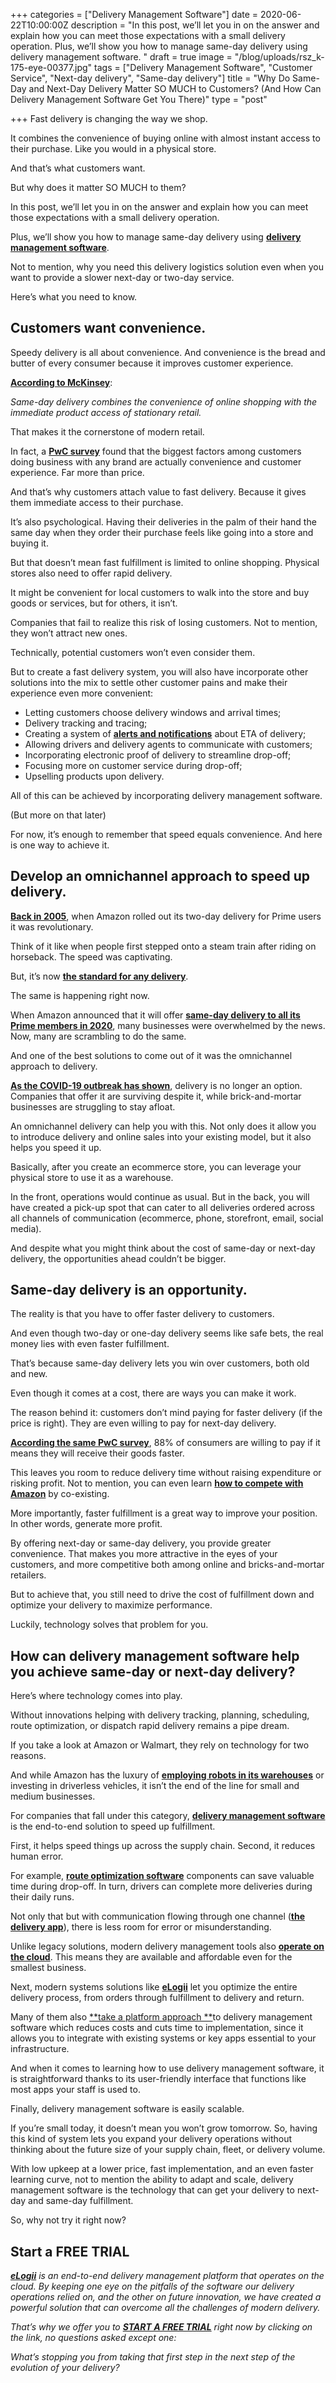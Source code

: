 +++
categories = ["Delivery Management Software"]
date = 2020-06-22T10:00:00Z
description = "In this post, we’ll let you in on the answer and explain how you can meet those expectations with a small delivery operation.  Plus, we’ll show you how to manage same-day delivery using delivery management software. "
draft = true
image = "/blog/uploads/rsz_k-175-eye-00377.jpg"
tags = ["Delivery Management Software", "Customer Service", "Next-day delivery", "Same-day delivery"]
title = "Why Do Same-Day and Next-Day Delivery Matter SO MUCH to Customers? (And How Can Delivery Management Software Get You There)"
type = "post"

+++
Fast delivery is changing the way we shop.

It combines the convenience of buying online with almost instant access to their purchase. Like you would in a physical store.

And that’s what customers want.

But why does it matter SO MUCH to them?

In this post, we’ll let you in on the answer and explain how you can meet those expectations with a small delivery operation.

Plus, we’ll show you how to manage same-day delivery using [**delivery management software**](https://elogii.com/blog/the-delivery-management-software-market-how-to-choose-the-solution-that-works-for-your-delivery-in-2020/).

Not to mention, why you need this delivery logistics solution even when you want to provide a slower next-day or two-day service.

Here’s what you need to know.

## Customers want convenience.

Speedy delivery is all about convenience. And convenience is the bread and butter of every consumer because it improves customer experience.

[**According to McKinsey**](https://www.mckinsey.com/\~/media/McKinsey/Industries/Travel%20Transport%20and%20Logistics/Our%20Insights/Same%20day%20delivery%20the%20next%20evolutionary%20step%20in%20parcel%20logistics/Sameday_delivery_The_next_evolutionary_step_in_parcel_logistics.ashx):

_Same-day delivery combines the convenience of online shopping with the immediate product access of stationary retail._

That makes it the cornerstone of modern retail.

In fact, a [**PwC survey**](https://www.pwc.com/gx/en/industries/consumer-markets/consumer-insights-survey.html) found that the biggest factors among customers doing business with any brand are actually convenience and customer experience. Far more than price.

And that’s why customers attach value to fast delivery. Because it gives them immediate access to their purchase.

It’s also psychological. Having their deliveries in the palm of their hand the same day when they order their purchase feels like going into a store and buying it.

But that doesn’t mean fast fulfillment is limited to online shopping. Physical stores also need to offer rapid delivery.

It might be convenient for local customers to walk into the store and buy goods or services, but for others, it isn’t.

Companies that fail to realize this risk of losing customers. Not to mention, they won’t attract new ones.

Technically, potential customers won’t even consider them.

But to create a fast delivery system, you will also have incorporate other solutions into the mix to settle other customer pains and make their experience even more convenient:

* Letting customers choose delivery windows and arrival times;
* Delivery tracking and tracing;
* Creating a system of [**alerts and notifications**](https://elogii.com/capabilities/communication-alerts) about ETA of delivery;
* Allowing drivers and delivery agents to communicate with customers;
* Incorporating electronic proof of delivery to streamline drop-off;
* Focusing more on customer service during drop-off;
* Upselling products upon delivery.

All of this can be achieved by incorporating delivery management software.

(But more on that later)

For now, it’s enough to remember that speed equals convenience. And here is one way to achieve it.

## Develop an omnichannel approach to speed up delivery.

[**Back in 2005**](https://money.cnn.com/2018/04/28/technology/amazon-prime-timeline/index.html), when Amazon rolled out its two-day delivery for Prime users it was revolutionary.

Think of it like when people first stepped onto a steam train after riding on horseback. The speed was captivating.

But, it’s now [**the standard for any delivery**](https://www.statista.com/statistics/561768/fast-online-order-delivery-us-consumers/).

The same is happening right now.

When Amazon announced that it will offer [**same-day delivery to all its Prime members in 2020**](https://techcrunch.com/2020/03/03/amazon-makes-its-same-day-delivery-service-faster-in-select-u-s-cities/), many businesses were overwhelmed by the news. Now, many are scrambling to do the same.

And one of the best solutions to come out of it was the omnichannel approach to delivery.

[**As the COVID-19 outbreak has shown**](https://elogii.com/blog/the-state-of-delivery-in-time-of-the-coronavirus/), delivery is no longer an option. Companies that offer it are surviving despite it, while brick-and-mortar businesses are struggling to stay afloat.

An omnichannel delivery can help you with this. Not only does it allow you to introduce delivery and online sales into your existing model, but it also helps you speed it up.

Basically, after you create an ecommerce store, you can leverage your physical store to use it as a warehouse.

In the front, operations would continue as usual. But in the back, you will have created a pick-up spot that can cater to all deliveries ordered across all channels of communication (ecommerce, phone, storefront, email, social media).

And despite what you might think about the cost of same-day or next-day delivery, the opportunities ahead couldn’t be bigger.

## Same-day delivery is an opportunity.

The reality is that you have to offer faster delivery to customers.

And even though two-day or one-day delivery seems like safe bets, the real money lies with even faster fulfillment.

That’s because same-day delivery lets you win over customers, both old and new.

Even though it comes at a cost, there are ways you can make it work.

The reason behind it: customers don’t mind paying for faster delivery (if the price is right). They are even willing to pay for next-day delivery.

[**According the same PwC survey**](https://www.pwc.com/gx/en/industries/consumer-markets/consumer-insights-survey.html), 88% of consumers are willing to pay if it means they will receive their goods faster.

This leaves you room to reduce delivery time without raising expenditure or risking profit. Not to mention, you can even learn [**how to compete with Amazon**](https://elogii.com/blog/how-can-retailers-survive-and-compete-in-the-age-of-amazon-delivery/) by co-existing.

More importantly, faster fulfillment is a great way to improve your position. In other words, generate more profit.

By offering next-day or same-day delivery, you provide greater convenience. That makes you more attractive in the eyes of your customers, and more competitive both among online and bricks-and-mortar retailers.

But to achieve that, you still need to drive the cost of fulfillment down and optimize your delivery to maximize performance.

Luckily, technology solves that problem for you.

## How can delivery management software help you achieve same-day or next-day delivery?

Here’s where technology comes into play.

Without innovations helping with delivery tracking, planning, scheduling, route optimization, or dispatch rapid delivery remains a pipe dream.

If you take a look at Amazon or Walmart, they rely on technology for two reasons.

And while Amazon has the luxury of [**employing robots in its warehouses**](https://www.youtube.com/watch?v=a77XyUI-zXo) or investing in driverless vehicles, it isn’t the end of the line for small and medium businesses.

For companies that fall under this category, [**delivery management software**](https://elogii.com/blog/what-is-delivery-management-software/) is the end-to-end solution to speed up fulfillment.

First, it helps speed things up across the supply chain. Second, it reduces human error.

For example, [**route optimization software**](https://elogii.com/blog/what-is-route-optimization-and-why-you-need-it/) components can save valuable time during drop-off. In turn, drivers can complete more deliveries during their daily runs.

Not only that but with communication flowing through one channel ([**the delivery app**](https://elogii.com/capabilities/driver-app)), there is less room for error or misunderstanding.

Unlike legacy solutions, modern delivery management tools also [**operate on the cloud**](https://elogii.com/blog/adopting-the-cloud-first-approach-to-delivery-logistics/). This means they are available and affordable even for the smallest business.

Next, modern systems solutions like [**eLogii**](https://elogii.com/) let you optimize the entire delivery process, from orders through fulfillment to delivery and return.

Many of them also [**take a platform approach **](https://elogii.com/blog/delivery-management-software-are-platforms-the-way-to-go/)to delivery management software which reduces costs and cuts time to implementation, since it allows you to integrate with existing systems or key apps essential to your infrastructure.

And when it comes to learning how to use delivery management software, it is straightforward thanks to its user-friendly interface that functions like most apps your staff is used to.

Finally, delivery management software is easily scalable.

If you’re small today, it doesn’t mean you won’t grow tomorrow. So, having this kind of system lets you expand your delivery operations without thinking about the future size of your supply chain, fleet, or delivery volume.

With low upkeep at a lower price, fast implementation, and an even faster learning curve, not to mention the ability to adapt and scale, delivery management software is the technology that can get your delivery to next-day and same-day fulfillment.

So, why not try it right now?

## Start a FREE TRIAL

[**_eLogii_**](https://elogii.com/) _is an end-to-end delivery management platform that operates on the cloud. By keeping one eye on the pitfalls of the software our delivery operations relied on, and the other on future innovation, we have created a powerful solution that can overcome all the challenges of modern delivery._

_That’s why we offer you to_ [**_START A FREE TRIAL_**](https://elogii.com/pricing) _right now by clicking on the link, no questions asked except one:_

_What’s stopping you from taking that first step in the next step of the evolution of your delivery?_